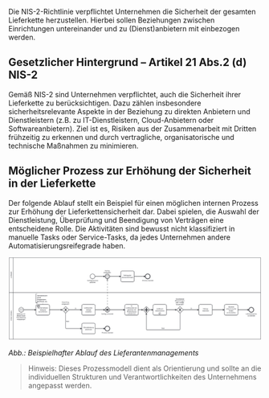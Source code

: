 Die NIS-2-Richtlinie verpflichtet Unternehmen die Sicherheit der gesamten Lieferkette herzustellen. Hierbei sollen Beziehungen zwischen Einrichtungen untereinander und zu (Dienst)anbietern mit einbezogen werden.


## Gesetzlicher Hintergrund – Artikel 21 Abs.2 (d) NIS-2

Gemäß NIS-2 sind Unternehmen verpflichtet, auch die Sicherheit ihrer Lieferkette zu berücksichtigen. Dazu zählen insbesondere sicherheitsrelevante Aspekte in der Beziehung zu direkten Anbietern und Dienstleistern (z.B. zu IT-Dienstleistern, Cloud-Anbietern oder Softwareanbietern). Ziel ist es, Risiken aus der Zusammenarbeit mit Dritten frühzeitig zu erkennen und durch vertragliche, organisatorische und technische Maßnahmen zu minimieren.

## Möglicher Prozess zur Erhöhung der Sicherheit in der Lieferkette

Der folgende Ablauf stellt ein Beispiel für einen möglichen internen Prozess zur Erhöhung der Lieferkettensicherheit dar. Dabei spielen, die Auswahl der Dienstleistung, Überprüfung und Beendigung von Verträgen eine entscheidene Rolle. Die Aktivitäten sind bewusst nicht klassifiziert in manuelle Tasks oder Service-Tasks, da jedes Unternehmen andere Automatisierungsreifegrade haben. 

![Prozessmodell zur Lieferkettensicherheit](media/Lieferanten.png)

*Abb.: Beispielhafter Ablauf des Lieferantenmanagements*

> Hinweis: Dieses Prozessmodell dient als Orientierung und sollte an die individuellen Strukturen und Verantwortlichkeiten des Unternehmens angepasst werden.




